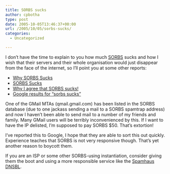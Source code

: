 ```yaml
---
title: SORBS sucks
author: cpbotha
type: post
date: 2005-10-05T13:46:37+00:00
url: /2005/10/05/sorbs-sucks/
categories:
  - Uncategorized

---
```

I don&#8217;t have the time to explain to you how much [SORBS][1] sucks and how I wish that their servers and their whole organisation would just disappear from the face of the internet, so I&#8217;ll point you at some other reports:

  * [Why SORBS Sucks][2]
  * [SORBS Sucks][3]
  * [Why I agree that SORBS sucks!][4]
  * [Google results for &#8220;sorbs sucks&#8221;][5]

One of the GMail MTAs (qmail.gmail.com) has been listed in the SORBS database (due to one jackass sending a mail to a SORBS spamtrap address) and now I haven&#8217;t been able to send mail to a number of my friends and family. Many GMail users will be terribly inconvenienced by this. If I want to have the IP delisted, I&#8217;m supposed to pay SORBS $50. That&#8217;s extortion!

I&#8217;ve reported this to Google, I hope that they are able to sort this out quickly. Experience teaches that SORBS is not very responsive though. That&#8217;s yet another reason to boycott them.

If you are an ISP or some other SORBS-using instantiation, consider giving them the boot and using a more responsible service like the [Spamhaus DNSBL][6].

 [1]: http://www.sorbs.net/
 [2]: http://silverstr.ufies.org/blog/archives/000703.html
 [3]: http://www.natesimpson.com/blog/archives/2004/10/07/sorbs-sucks/
 [4]: http://www.ryanstevens.co.uk/2004/11/10/Why+I+Agree+That+SORBS+Sucks.aspx
 [5]: http://www.google.com/search?&q=sorbs%20sucks
 [6]: http://www.spamhaus.org/faq/answers.lasso?section=DNSBL%20Technical